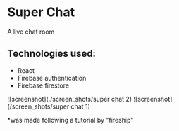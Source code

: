 # Super Chat

A live chat room

## Technologies used:

- React
- Firebase authentication
- Firebase firestore

![screenshot](./screen_shots/super chat 2)
![screenshot](/screen_shots/super chat 1)

*was made following a tutorial by "fireship"
